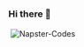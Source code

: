 ### Hi there 👋

<p>&nbsp;<img align="center" src="https://github-readme-stats.vercel.app/api?username=Napster-Codes&show_icons=true&locale=en" alt="Napster-Codes" /></p>

